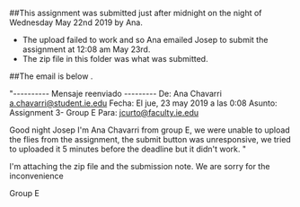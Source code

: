 ##This assignment was submitted just after midnight on the night of Wednesday May 22nd 2019 by Ana.
- The upload failed to work and so Ana emailed Josep to submit the assignment at 12:08 am May 23rd. 
- The zip file in this folder was what was submitted.  

##The email is below .

"---------- Mensaje reenviado ---------
De: Ana Chavarri <a.chavarri@student.ie.edu>
Fecha: El jue, 23 may 2019 a las 0:08
Asunto: Assignment 3- Group E
Para: <jcurto@faculty.ie.edu>


Good night Josep 
I'm Ana Chavarri from group E, we were unable to upload the flies from the assignment, the submit button was unresponsive, we tried to uploaded it 5 minutes before the deadline but it didn't work. "


I'm attaching the zip file and the submission note. 
We are sorry for the inconvenience 

Group E